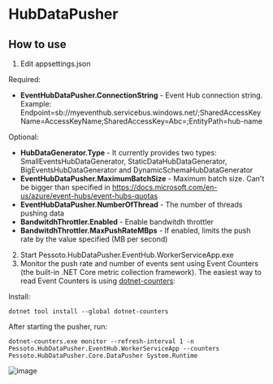 # HubDataPusher

## How to use 
1. Edit appsettings.json

Required:

- **EventHubDataPusher.ConnectionString** - Event Hub connection string. Example: Endpoint=sb://myeventhub.servicebus.windows.net/;SharedAccessKeyName=AccessKeyName;SharedAccessKey=Abc=;EntityPath=hub-name

Optional:

- **HubDataGenerator.Type** - It currently provides two types: SmallEventsHubDataGenerator, StaticDataHubDataGenerator, BigEventsHubDataGenerator and DynamicSchemaHubDataGenerator
- **EventHubDataPusher.MaximumBatchSize** - Maximum batch size. Can't be bigger than specified in https://docs.microsoft.com/en-us/azure/event-hubs/event-hubs-quotas
- **EventHubDataPusher.NumberOfThread** - The number of threads pushing data
- **BandwitdhThrottler.Enabled** - Enable bandwitdh throttler
- **BandwitdhThrottler.MaxPushRateMBps** - If enabled, limits the push rate by the value specified (MB per second)

2. Start Pessoto.HubDataPusher.EventHub.WorkerServiceApp.exe
3. Monitor the push rate and number of events sent using Event Counters (the built-in .NET Core metric collection framework). The easiest way to read Event Counters is using [dotnet-counters](https://docs.microsoft.com/en-us/dotnet/core/diagnostics/dotnet-counters):

Install:

``dotnet tool install --global dotnet-counters``

After starting the pusher, run:

``dotnet-counters.exe monitor --refresh-interval 1 -n Pessoto.HubDataPusher.EventHub.WorkerServiceApp --counters Pessoto.HubDataPusher.Core.DataPusher System.Runtime``

![image](https://user-images.githubusercontent.com/1336227/115163524-f1072480-a07f-11eb-9972-f03b67a3da84.png)
